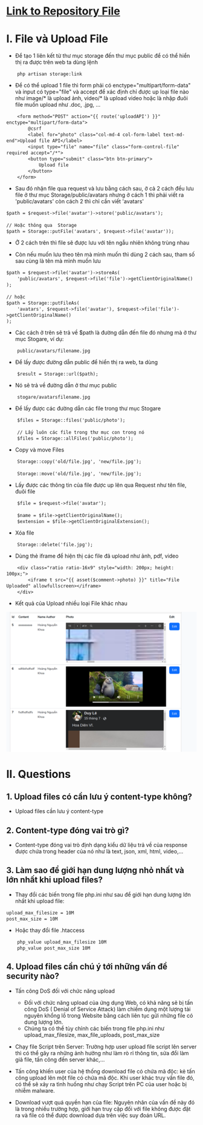 # [Link to Repository File](https://github.com/NguyenKhoaHoang/Auth-Laravel)
# I. File và Upload File
- Để tạo 1 liên kết từ thư mục storage đến thư mục public để có thể hiển thị ra được trên web ta dùng lệnh
```
    php artisan storage:link
```

- Để có thể upload 1 file thì form phải có enctype="multipart/form-data" và input có type="file" và accept để xác định chỉ được up loại file nào như image/* là upload ảnh, video/* là upload video hoặc là nhập đuôi file muốn upload như .doc, .jpg, ...
```
    <form method="POST" action="{{ route('uploadAPI') }}" enctype="multipart/form-data">
        @csrf
        <label for="photo" class="col-md-4 col-form-label text-md-end">Upload file API</label>
        <input type="file" name="file" class="form-control-file" required accept="/*">
        <button type="submit" class="btn btn-primary">
            Upload file
        </button>
    </form>
```

- Sau đó nhận file qua request và lưu bằng cách sau, 
ở cả 2 cách đều lưu file ở thư mục Storage/public/avatars nhưng ở cách 1 thì phải viết ra 'public/avatars' còn cách 2 thì chỉ cần viết 'avatars'
```
$path = $request->file('avatar')->store('public/avatars');
 
// Hoặc thông qua  Storage
$path = Storage::putFile('avatars', $request->file('avatar'));
```

- Ở 2 cách trên thì file sẽ được lưu với tên ngẫu nhiên không trùng nhau

- Còn nếu muốn lưu theo tên mà mình muốn thì dùng 2 cách sau, tham số sau cùng là tên mà mình muốn lưu
```
$path = $request->file('avatar')->storeAs(
    'public/avatars', $request->file('file')->getClientOriginalName()
);

// hoặc
$path = Storage::putFileAs(
    'avatars', $request->file('avatar'), $request->file('file')->getClientOriginalName()
);
```

- Các cách ở trên sẽ trả về $path là đường dẫn đến file đó nhưng mà ở thư mục Stogare, ví dụ:
```
    public/avatars/filename.jpg
```

- Để lấy được đường dẫn public để hiển thị ra web, ta dùng
```
    $result = Storage::url($path);
```

- Nó sẽ trả về đường dẫn ở thư mục public
```
    stogare/avatarsfilename.jpg
```

- Để lấy được các đường dẫn các file trong thư mục Stogare
```
    $files = Storage::files('public/photo');

    // Lấy luôn các file trong thư mục con trong nó
    $files = Storage::allFiles('public/photo');
```

- Copy và move Files
```
    Storage::copy('old/file.jpg', 'new/file.jpg');
    
    Storage::move('old/file.jpg', 'new/file.jpg');
```

- Lấy được các thông tin của file được up lên qua Request như tên file, đuôi file
```
    $file = $request->file('avatar');
    
    $name = $file->getClientOriginalName();
    $extension = $file->getClientOriginalExtension();
```

- Xóa file
```
    Storage::delete('file.jpg');
```

- Dùng thẻ iframe để hiện thị các file đã upload như ảnh, pdf, video

```
    <div class="ratio ratio-16x9" style="width: 200px; height: 100px;">
        <iframe t src="{{ asset($comment->photo) }}" title="File Uploaded" allowfullscreen></iframe>
    </div>
```

- Kết quả của Upload nhiều loại File khác nhau
<img src="./images/FileUploaded.png" alt="ResultQueue"/>

# II. Questions
## 1. Upload files có cần lưu ý content-type không?
- Upload files cần lưu ý content-type 

## 2. Content-type đóng vai trò gì?
- Content-type đóng vai trò định dạng kiểu dữ liệu trả về của response được chứa trong header của nó như là text, json, xml, html, video,...

## 3. Làm sao để giới hạn dung lượng nhỏ nhất và lớn nhất khi upload files?
- Thay đổi các biến trong file php.ini như sau để giới hạn dung lượng lớn nhất khi upload file:
```
upload_max_filesize = 10M
post_max_size = 10M
```

- Hoặc thay đổi file .htaccess
```
    php_value upload_max_filesize 10M
    php_value post_max_size 10M
```

## 4. Upload files cần chú ý tới những vấn đề security nào?
- Tấn công DoS đối với chức năng upload
  +  Đối với chức năng upload của ứng dụng Web, có khả năng sẽ bị tấn công DoS ( Denial of Service Attack) làm chiếm dụng một lượng tài nguyên khổng lồ trong Website bằng cách liên tục gửi những file có dung lượng lớn.
  +  Chúng ta có thể tùy chỉnh các biến trong file php.ini như upload_max_filesize, max_file_uploads, post_max_size

- Chạy file Script trên Server: Trường hợp user upload file script lên server thì có thể gây ra những ảnh hưởng như làm rò rỉ thông tin, sửa đổi làm giả file, tấn công đến server khác,...

- Tấn công khiến user của hệ thống download file có chứa mã độc: kẻ tấn công upload lên một file có chứa mã độc. Khi user khác truy vấn file đó, có thể sẽ xảy ra tình huống như chạy Script trên PC của user hoặc bị nhiễm malware.

- Download vượt quá quyền hạn của file: Nguyên nhân của vấn đề này đó là trong nhiều trường hợp, giới hạn truy cập đối với file không được đặt ra và file có thể được download dựa trên việc suy đoán URL.
